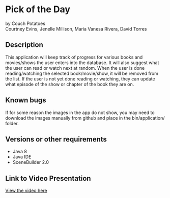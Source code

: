# Pick of the Day
by Couch Potatoes  
Courtney Evins, Jenelle Millison, Maria Vanesa Rivera, David Torres

## Description
This application will keep track of progress for various books and movies/shows the user enters into the database. It will also suggest what the user can read or watch next at random. When the user is done reading/watching the selected book/movie/show, it will be removed from the list. If the user is not yet done reading or watching, they can update what episode of the show or chapter of the book they are on.    
   
## Known bugs
If for some reason the images in the app do not show, you may need to download the images manually from github and place in the bin/application/ folder.  

## Versions or other requirements
* Java 8 
* Java IDE
* SceneBuilder 2.0

## Link to Video Presentation
[View the video here](https://drive.google.com/file/d/1ZEqfNSFtg5zZYfOKlmQ5l_TEVub7hwS5/view?usp=sharing)
